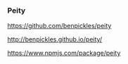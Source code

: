 ### Peity

https://github.com/benpickles/peity

http://benpickles.github.io/peity/

https://www.npmjs.com/package/peity

